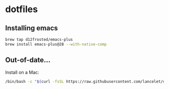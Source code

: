 # dotfiles

## Installing emacs

```sh
brew tap d12frosted/emacs-plus
brew install emacs-plus@28 --with-native-comp
```


## Out-of-date...

Install on a Mac:

``` sh
/bin/bash -c "$(curl -fsSL https://raw.githubusercontent.com/lancelet/dotfiles/master/macinstall.sh)"
```
